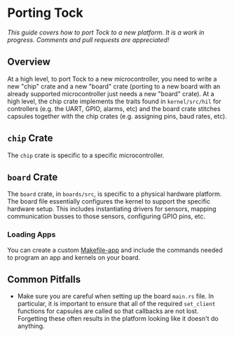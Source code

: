 Porting Tock
============

_This guide covers how to port Tock to a new platform. It is a work in progress. Comments and pull requests are appreciated!_

Overview
--------

At a high level, to port Tock to a new microcontroller, you need to write a new "chip" crate
and a new "board" crate (porting to a new board with an already supported microcontroller
just needs a new "board" crate). At a high level, the chip crate implements the traits found
in `kernel/src/hil` for controllers (e.g. the UART, GPIO, alarms, etc) and the board crate
stitches capsules together with the chip crates (e.g. assigning pins, baud rates, etc).


`chip` Crate
------------

The `chip` crate is specific to a specific microcontroller.


`board` Crate
-------------

The `board` crate, in `boards/src`, is specific to a physical hardware platform.
The board file essentially configures the kernel to support the specific hardware
setup. This includes instantiating drivers for sensors, mapping communication busses
to those sensors, configuring GPIO pins, etc.


### Loading Apps

You can create a custom [Makefile-app](https://github.com/helena-project/tock/blob/master/boards/imix/Makefile-app)
and include the commands needed to program an app and kernels on your board.

Common Pitfalls
---------------

- Make sure you are careful when setting up the board `main.rs` file. In particular,
it is important to ensure that all of the required `set_client` functions for capsules
are called so that callbacks are not lost. Forgetting these often results in the platform
looking like it doesn't do anything.

